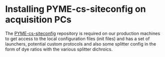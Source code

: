 # Installing PYME-cs-siteconfig on acquisition PCs

The [PYME-cs-siteconfig](https://github.com/csoeller/PYME-cs-siteconfig) repository is required on our production machines to get access to the local configuration files (init files) and has a set of launchers, potential custom protocols and also some splitter config in the form of dye ratios with the various splitter dichroics.
